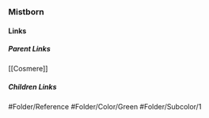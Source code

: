 ### Mistborn
#### Links
##### Parent Links
[[Cosmere]]
##### Children Links
#Folder/Reference
#Folder/Color/Green
#Folder/Subcolor/1
